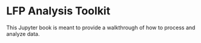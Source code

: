 # LFP Analysis Toolkit

This Jupyter book is meant to provide a walkthrough of how to process and analyze data.


```{tableofcontents}
```
